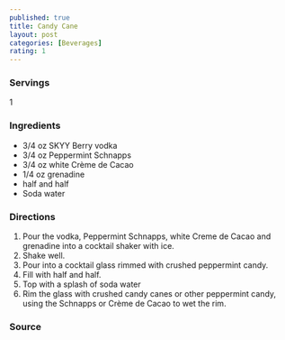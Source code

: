 ```yaml
---
published: true
title: Candy Cane
layout: post
categories: [Beverages]
rating: 1
---
```

### Servings
1

### Ingredients
- 3/4 oz SKYY Berry vodka
- 3/4 oz Peppermint Schnapps
- 3/4 oz white Crème de Cacao
- 1/4 oz grenadine
- half and half
- Soda water

### Directions
1. Pour the vodka, Peppermint Schnapps, white Creme de Cacao and grenadine into a cocktail shaker with ice.
2. Shake well.
3. Pour into a cocktail glass rimmed with crushed peppermint candy.
4. Fill with half and half.
5. Top with a splash of soda water
6. Rim the glass with crushed candy canes or other peppermint candy, using the Schnapps or Crème de Cacao to wet the rim.

### Source

